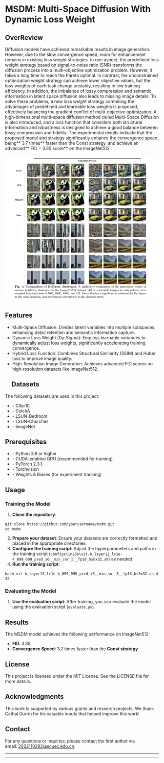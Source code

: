 # MSDM: Multi-Space Diffusion With Dynamic Loss Weight
## OverReview
Diffusion models have achieved remarkable results in image generation. However, due to the slow convergence speed, room for enhancement remains in existing loss weight strategies. In one aspect, the predefined loss weight strategy based on signal-to-noise ratio (SNR) transforms the diffusion process into a multi-objective optimization problem. However, it takes a long time to reach the Pareto optimal. In contrast, the unconstrained optimization weight strategy can achieve lower objective values, but the loss weights of each task change unstably, resulting in low training efficiency. In addition, the imbalance of lossy compression and semantic information in latent space diffusion also leads to missing image details. To solve these problems, a new loss weight strategy combining the advantages of predefined and learnable loss weights is proposed, effectively balancing the gradient conflict of multi-objective optimization. A high-dimensional multi-space diffusion method called Multi-Space Diffusion is also introduced, and a loss function that considers both structural information and robustness is designed to achieve a good balance between lossy compression and fidelity. The experimental results indicate that the proposed model and strategy significantly enhance the convergence speed, being** 3.7 times** faster than the Const strategy, and achieve an advanced** FID = 3.35 score** on the ImageNet512.

![image](images/sVlutAjXIH0udf_b_-rwM_PuUGwp4aAu6HSAVaYQYCw.png)

## Features
* Multi-Space Diffusion: Divides latent variables into multiple subspaces, enhancing detail retention and semantic information capture.
* Dynamic Loss Weight (Dy-Sigma): Employs learnable variances to dynamically adjust loss weights, significantly accelerating training convergence.
* Hybrid Loss Function: Combines Structural Similarity (SSIM) and Huber loss to improve image quality.
* High-Resolution Image Generation: Achieves advanced FID scores on high-resolution datasets like ImageNet512.

##  Datasets
The following datasets are used in this project:

* \- Cifar10
* \- CelebA
* \- LSUN-Bedroom
* \- LSUN-Churches
* \- ImageNet

## Prerequisites
* \- Python 3.8 or higher
* \- CUDA-enabled GPU (recommended for training)
* \- PyTorch 2.3.1
* \- Torchvision
* \- Weights & Biases (for experiment tracking)

## Usage
### Training the Model
1. **Clone the repository**:

```Plain Text
git clone https://github.com/yourusername/msdm.git
cd msdm
```
2. **Prepare your dataset**: Ensure your datasets are correctly formatted and placed in the appropriate directories.
3. **Configure the training script**: Adjust the hyperparameters and paths in the training script (`configs\in256\vit-b_layer12_lr1e-4_099_099_pred_x0__min_snr_5__fp16_bs8x32.sh`) as needed.
4. **Run the training script**:

```Plain Text
bash vit-b_layer12_lr1e-4_099_099_pred_x0__min_snr_5__fp16_bs8x32.sh 4 32
```
### Evaluating the Model
1. **Use the evaluation script**: After training, you can evaluate the model using the evaluation script (`evaluate.py`).

## Results
The MSDM model achieves the following performance on ImageNet512:

* **FID**: 3.35
* **Convergence Speed**: 3.7 times faster than the **Const strategy**

## License
This project is licensed under the MIT License. See the LICENSE file for more details.

## Acknowledgments
This work is supported by various grants and research projects. We thank Cathal Gurrin for his valuable inputs that helped improve this work!

## Contact
For any questions or inquiries, please contact the first author via email: [2022110292@scuec.edu.cn](mailto:2022110292@scuec.edu.cn).













---




















---



















